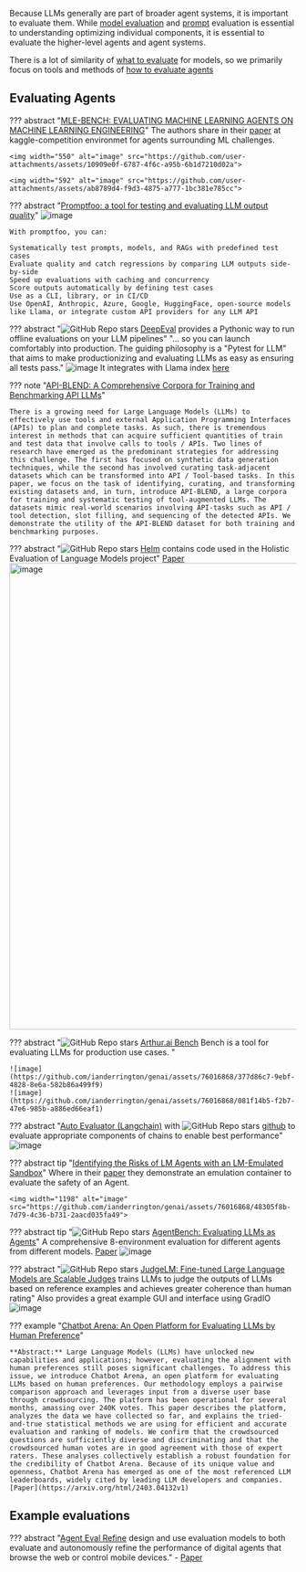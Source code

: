 Because LLMs generally are part of broader agent systems, it is important to evaluate them. While [model evaluation](../architectures/evaluating_and_comparing.md) and [prompt](#../prompting/index.md) evaluation is essential to understanding optimizing individual components, it is essential to evaluate the higher-level agents and agent systems. 

There is a lot of similarity of [what to evaluate](../architectures/evaluating_and_comparing.md#what-to-evaluate) for models, so we primarily focus on tools and methods of [how to evaluate agents](#evaluating-agents) 

## Evaluating Agents

??? abstract "[MLE-BENCH: EVALUATING MACHINE LEARNING AGENTS ON MACHINE LEARNING ENGINEERING](github.com/openai/mle-bench/)" 
    The authors share in their [paper](https://arxiv.org/pdf/2410.07095) at kaggle-competition environmet for agents surrounding ML challenges. 
    
    <img width="550" alt="image" src="https://github.com/user-attachments/assets/10909e0f-6787-4f6c-a95b-6b1d7210d02a">

    <img width="592" alt="image" src="https://github.com/user-attachments/assets/ab8789d4-f9d3-4875-a777-1bc381e785cc">

    

??? abstract "[Promptfoo: a tool for testing and evaluating LLM output quality](https://github.com/promptfoo/promptfoo)"
    ![image](https://github.com/ianderrington/genai/assets/76016868/c318311a-f65f-49a5-8636-e3f977d4a1f3)

    With promptfoo, you can:
    
    Systematically test prompts, models, and RAGs with predefined test cases
    Evaluate quality and catch regressions by comparing LLM outputs side-by-side
    Speed up evaluations with caching and concurrency
    Score outputs automatically by defining test cases
    Use as a CLI, library, or in CI/CD
    Use OpenAI, Anthropic, Azure, Google, HuggingFace, open-source models like Llama, or integrate custom API providers for any LLM API

??? abstract "![GitHub Repo stars](https://badgen.net/github/stars/mr-gpt/deepeval) [DeepEval](https://github.com/mr-gpt/deepeval) provides a Pythonic way to run offline evaluations on your LLM pipelines"
    "... so you can launch comfortably into production. The guiding philosophy is a "Pytest for LLM" that aims to make productionizing and evaluating LLMs as easy as ensuring all tests pass."
    ![image](https://github.com/mr-gpt/deepeval/blob/main/assets/synthetic-query-generation.png)
    It integrates with Llama index [here](https://docs.confident-ai.com/docs/integrations-llamaindex)

??? note "[API-BLEND: A Comprehensive Corpora for Training and Benchmarking API LLMs](https://arxiv.org/abs/2402.15491)"

    There is a growing need for Large Language Models (LLMs) to effectively use tools and external Application Programming Interfaces (APIs) to plan and complete tasks. As such, there is tremendous interest in methods that can acquire sufficient quantities of train and test data that involve calls to tools / APIs. Two lines of research have emerged as the predominant strategies for addressing this challenge. The first has focused on synthetic data generation techniques, while the second has involved curating task-adjacent datasets which can be transformed into API / Tool-based tasks. In this paper, we focus on the task of identifying, curating, and transforming existing datasets and, in turn, introduce API-BLEND, a large corpora for training and systematic testing of tool-augmented LLMs. The datasets mimic real-world scenarios involving API-tasks such as API / tool detection, slot filling, and sequencing of the detected APIs. We demonstrate the utility of the API-BLEND dataset for both training and benchmarking purposes.


??? abstract "![GitHub Repo stars](https://badgen.net/github/stars/stanford-crfm/helm) [Helm](https://github.com/stanford-crfm/helm) contains code used in the Holistic Evaluation of Language Models project"
    [Paper](https://arxiv.org/pdf/2211.09110.pdf)
    <img width="817" alt="image" src="https://github.com/ianderrington/genai/assets/76016868/40b280b6-749e-49fd-8e72-3b51c38d06b9">

??? abstract "![GitHub Repo stars](https://badgen.net/github/stars/arthur-ai/bench) [Arthur.ai Bench](https://github.com/arthur-ai/bench) Bench is a tool for evaluating LLMs for production use cases. "

    ![image](https://github.com/ianderrington/genai/assets/76016868/377d86c7-9ebf-4828-8e6a-582b86a499f9)
    ![image](https://github.com/ianderrington/genai/assets/76016868/081f14b5-f2b7-47e6-985b-a886ed66eaf1)



??? abstract "[Auto Evaluator (Langchain)](https://autoevaluator.langchain.com/) with ![GitHub Repo stars](https://badgen.net/github/stars/rlancemartin/auto-evaluator) [github](https://github.com/rlancemartin/auto-evaluator) to evaluate appropriate components of chains to enable best performance"
    ![image](https://blog.langchain.dev/content/images/size/w1600/2023/04/auto-eval.png)


??? abstract tip "[Identifying the Risks of LM Agents with an LM-Emulated Sandbox](https://arxiv.org/pdf/2309.15817.pdf)"
    Where in their [paper](https://arxiv.org/pdf/2309.15817.pdf) they demonstrate an emulation container to evaluate the safety of an Agent.

    <img width="1198" alt="image" src="https://github.com/ianderrington/genai/assets/76016868/48305f8b-7d79-4c36-b731-2aacd035fa49">

??? abstract tip "![GitHub Repo stars](https://badgen.net/github/stars/THUDM/AgentBench) [AgentBench: Evaluating LLMs as Agents](https://github.com/THUDM/AgentBench)"
    A comprehensive 8-environment evaluation for different agents from different models.
    [Paper](https://arxiv.org/pdf/2308.03688.pdf)
    ![image](https://github.com/ianderrington/genai/assets/76016868/b6d3e2d8-7548-4336-b9ae-ced2844aa6ae)

??? abstract "![GitHub Repo stars](https://badgen.net/github/stars/baaivision/judgelm) [JudgeLM: Fine-tuned Large Language Models are Scalable Judges](https://github.com/baaivision/judgelm) trains LLMs to judge the outputs of LLMs based on reference examples and achieves greater coherence than human rating"
    Also provides a great example GUI and interface using GradIO
    ![image](https://github.com/ianderrington/genai/assets/76016868/4a3ca49f-39d0-453c-98f5-3498d743afa1)


??? example "[Chatbot Arena: An Open Platform for Evaluating LLMs by Human Preference](https://chat.lmsys.org/)"
    
    **Abstract:** Large Language Models (LLMs) have unlocked new capabilities and applications; however, evaluating the alignment with human preferences still poses significant challenges. To address this issue, we introduce Chatbot Arena, an open platform for evaluating LLMs based on human preferences. Our methodology employs a pairwise comparison approach and leverages input from a diverse user base through crowdsourcing. The platform has been operational for several months, amassing over 240K votes. This paper describes the platform, analyzes the data we have collected so far, and explains the tried-and-true statistical methods we are using for efficient and accurate evaluation and ranking of models. We confirm that the crowdsourced questions are sufficiently diverse and discriminating and that the crowdsourced human votes are in good agreement with those of expert raters. These analyses collectively establish a robust foundation for the credibility of Chatbot Arena. Because of its unique value and openness, Chatbot Arena has emerged as one of the most referenced LLM leaderboards, widely cited by leading LLM developers and companies.
    [Paper](https://arxiv.org/html/2403.04132v1)

## Example evaluations

??? abstract "[Agent Eval Refine](https://github.com/Berkeley-NLP/Agent-Eval-Refine) design and use evaluation models to both evaluate and autonomously refine the performance of digital agents that browse the web or control mobile devices."
    - [Paper](https://arxiv.org/pdf/2404.06474.pdf)
